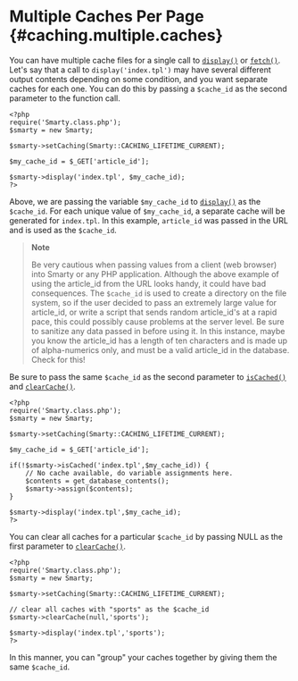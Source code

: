 Multiple Caches Per Page {#caching.multiple.caches}
========================

You can have multiple cache files for a single call to
[`display()`](#api.display) or [`fetch()`](#api.fetch). Let\'s say that
a call to `display('index.tpl')` may have several different output
contents depending on some condition, and you want separate caches for
each one. You can do this by passing a `$cache_id` as the second
parameter to the function call.


    <?php
    require('Smarty.class.php');
    $smarty = new Smarty;

    $smarty->setCaching(Smarty::CACHING_LIFETIME_CURRENT);

    $my_cache_id = $_GET['article_id'];

    $smarty->display('index.tpl', $my_cache_id);
    ?>

         

Above, we are passing the variable `$my_cache_id` to
[`display()`](#api.display) as the `$cache_id`. For each unique value of
`$my_cache_id`, a separate cache will be generated for `index.tpl`. In
this example, `article_id` was passed in the URL and is used as the
`$cache_id`.

> **Note**
>
> Be very cautious when passing values from a client (web browser) into
> Smarty or any PHP application. Although the above example of using the
> article\_id from the URL looks handy, it could have bad consequences.
> The `$cache_id` is used to create a directory on the file system, so
> if the user decided to pass an extremely large value for article\_id,
> or write a script that sends random article\_id\'s at a rapid pace,
> this could possibly cause problems at the server level. Be sure to
> sanitize any data passed in before using it. In this instance, maybe
> you know the article\_id has a length of ten characters and is made up
> of alpha-numerics only, and must be a valid article\_id in the
> database. Check for this!

Be sure to pass the same `$cache_id` as the second parameter to
[`isCached()`](#api.is.cached) and [`clearCache()`](#api.clear.cache).


    <?php
    require('Smarty.class.php');
    $smarty = new Smarty;

    $smarty->setCaching(Smarty::CACHING_LIFETIME_CURRENT);

    $my_cache_id = $_GET['article_id'];

    if(!$smarty->isCached('index.tpl',$my_cache_id)) {
        // No cache available, do variable assignments here.
        $contents = get_database_contents();
        $smarty->assign($contents);
    }

    $smarty->display('index.tpl',$my_cache_id);
    ?>

         

You can clear all caches for a particular `$cache_id` by passing NULL as
the first parameter to [`clearCache()`](#api.clear.cache).


    <?php
    require('Smarty.class.php');
    $smarty = new Smarty;

    $smarty->setCaching(Smarty::CACHING_LIFETIME_CURRENT);

    // clear all caches with "sports" as the $cache_id
    $smarty->clearCache(null,'sports');

    $smarty->display('index.tpl','sports');
    ?>

         

In this manner, you can "group" your caches together by giving them the
same `$cache_id`.
